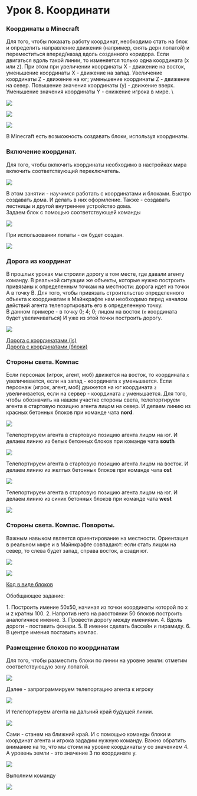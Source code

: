 # Урок 8. Координати

### Координаты в Minecraft

Для того, чтобы показать работу координат, необходимо стать на блок и определить направление движения (например, снять дерн лопатой) и переместиться вперед/назад вдоль созданного коридора. Если двигаться вдоль такой линии, то изменяется только одна координата (x или z). При этом при увеличении координаты X - движение на восток, уменьшение координаты X - движение на запад. Увеличение координаты Z - движение на юг; уменьшение координаты Z - движение на север. Повышение значения координаты (y) - движение вверх. Уменьшение значения координаты Y - снижение игрока в мире. \


![](<../../.gitbook/assets/image (66).png>)

![](<../../.gitbook/assets/image (29).png>)

![](<../../.gitbook/assets/image (32).png>)

В Minecraft есть возможность создавать блоки, используя координаты.

### Включение координат.

Для того, чтобы включить координаты необходимо в настройках мира включить соответствующий переключатель.&#x20;

![](<../../.gitbook/assets/image (30).png>)

В этом занятии - научимся работать с координатами и блоками. Быстро создавать дома. И делать в них оформление. Также - создавать лестницы и другой внутреннее устройство дома.\
Задаем блок с помощью соответствующей команды

![](<../../.gitbook/assets/image (9).png>)

При использовании лопаты - он будет создан.

![](<../../.gitbook/assets/image (79).png>)

### Дорога из координат

В прошлых уроках мы строили дорогу в том месте, где давали агенту команду. В реальной ситуации же объекты, которые нужно построить привязаны к определенным точкам на местности: дорога идет из точки A в точку B. Для того, чтобы привязать строительство определенного объекта к координатам в Майнкрафте нам необходимо перед началом действий агента телепортировать его в определенную точку.\
В данном примере - в точку 0; 4; 0; лицом на восток (`x` координата будет увеличиваться) И уже из этой точки построить дорогу.

![](<../../.gitbook/assets/image (81).png>)

[Дорога с координатами (js)](https://github.com/mikh-maksi/minecraft-code/blob/main/road\_coors.js)\
[Дорога с координатами (блоки)](https://makecode.com/\_7JtDhfYqXYyc)

### Стороны света. Компас

Если персонаж (игрок, агент, моб) движется на восток, то координата `x` увеличивается, если на запад - координата `x` уменьшается. Если персонаж (игрок, агент, моб) движется на юг координата `z` увеличивается, если на сервер - координата `z` уменьшается. Для того, чтобы обозначить на нашем участке стороны света, телепортируем агента в стартовую позицию агента лицом на север. И делаем линию из красных бетонных блоков при команде чата **nord**.

![](<../../.gitbook/assets/image (44).png>)

Телепортируем агента в стартовую позицию агента лицом на юг. И делаем линию из белых бетонных блоков при команде чата **south**

![](<../../.gitbook/assets/image (73).png>)

Телепортируем агента в стартовую позицию агента лицом на восток. И делаем линию из желтых бетонных блоков при команде чата **ost**

![](<../../.gitbook/assets/image (14).png>)

Телепортируем агента в стартовую позицию агента лицом на юг. И делаем линию из синих бетонных блоков при команде чата **west**

![](<../../.gitbook/assets/image (76).png>)

### Стороны света. Компас. Повороты.

Важным навыком является ориентирование на местности. Ориентация в реальном мире и в Майнкрафте совпадают: если стать лицом на север, то слева будет запад, справа восток, а сзади юг.

![](<../../.gitbook/assets/image (25).png>)

![](<../../.gitbook/assets/image (8).png>)

[Код в виде блоков](https://makecode.com/\_9xJegCi1fPzv)

Обобщающее задание:

1\. Построить имение 50х50, начиная из точки координаты которой по x и z кратны 100. 2. Напротив него на расстоянии 50 блоков построить аналогичное имение. 3. Провести дорогу между имениями. 4. Вдоль дороги - поставить фонари. 5. В имении сделать бассейн и пирамиду. 6. В центре имения поставить компас.

### Размещение блоков по координатам

Для того, чтобы разместить блоки по линии на уровне земли: отметим соответствующую зону лопатой.

![](<../../.gitbook/assets/image (46).png>)

Далее - запрограммируем телепортацию агента к игроку

![](<../../.gitbook/assets/image (69).png>)

И телепортируем агента на дальний край будущей линии.

![](<../../.gitbook/assets/image (49).png>)

Сами - станем на ближний край. И с помощью команды блоки и координат агента и игрока зададим нужную команду. Важно обратить внимание на то, что мы стоим на уровне координаты y со значением 4. А уровень земли - это значение 3 по координате y.

![](<../../.gitbook/assets/image (7).png>)

Выполним команду

![](<../../.gitbook/assets/image (62).png>)
